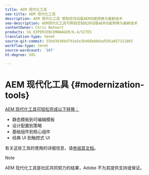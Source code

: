 ```yaml
---
title: AEM 现代化工具
seo-title: AEM 现代化工具
description: AEM 现代化工具 帮助您将旧版AEM功能转换为最新技术
seo-description: AEM现代化工具可帮助您轻松将旧版AEM功能转换为最新技术
contentOwner: Chris Bohnert
products: SG_EXPERIENCEMANAGER/6.4/SITES
translation-type: tm+mt
source-git-commit: 55bd3036bd793a5e3b468b8b6ad595a857311865
workflow-type: tm+mt
source-wordcount: '107'
ht-degree: 58%

---
```



# AEM 现代化工具 {#modernization-tools}

[AEM 现代化工具可轻松完成以下转换：](http://opensource.adobe.com/aem-modernize-tools/)

* [](page-templates-static.md)静态模板到可编辑模板[](page-templates-editable.md)
* [](page-templates-static.md)设计配置到策略[](page-templates-editable.md)
* [](/help/sites-authoring/default-components-foundation.md)基础组件到核心组件[](https://docs.adobe.com/content/help/zh-Hans/experience-manager-core-components/using/introduction.html)
* [](website.md)经典 UI 到触控式 UI[](touch-ui-concepts.md)

有关这些工具的使用的详细信息，请[参阅其文档](http://opensource.adobe.com/aem-modernize-tools/)。

>[!NOTE]
>
>AEM 现代化工具是社区共同努力的结果，Adobe 不为其提供支持或保证。